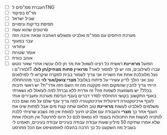 - [ ] העברת ממ"סים לTNG
- [ ] מר"ס בפיקוד
- [ ] שביל ישראל
- [ ] תפיסת בדיקות וניסויים
- [ ] סרטונים שהוא עשה
- [ ] מערכת היחסים עם ממר"מ ואלביט ומשולש האהבה שנאה איבה הזה
- [ ] עבר במעוף
- [ ] עתודאי
- [ ] אומר שטויות
- [ ] אוהב כוורת
- [ ] הפועל
**מראיינת**
ראשית כל רצינו לשאול את מר חן לולו
עכשיו אחרי שאור נוטש למרו"ם וIT עברו  לשילובים, מה יש לך למסור לאור?
**מרואיין פחות מצחיק/חן לולו**
נעל מלוכלכת אחת
את השנייה אני צריך לשמור בבית למקרה שיקראו לי למילואים
טוב אני הולך לדיון עשירי על פיתוח בגלובל
**מצרי צועק/אור לוי**
כבר מההתחלה הייתי צריך להבין שהמקום הזה פקקטה
מה זה השם הזה אדר"ת? יש ראשי תיבות בכלל? יש משמעות לשמות פה?
זה אדרת ללא גברת!
למה לעזאזל לא נשארתי באגף התקשוב
בקושי התחלתי לסדר דברים בענף הנדסת מערכת ומעבירים אותי לענף ארכיטקטורה דיגיטלית
*ארכיטקטורה*
למה צריך ענף שלם על מה שגם ככה משלמים לאלביט לעשות
**מראיינת**
טוב חלאס שתה קצת מים
אבל לפחות שינו את הענף אחר כך
**מצרי**
והעבודה עם אלביט
חינוך למופת אין פה
נשבע שרציתי ללכת לנתניה לעשות את התכולות בעצמי
לא נמאס לכם כל היום לחרטט?
אין תכולה אחת שלא אמרו שתיקח 50 מיליון שעות עבודה
עבודה בעיניים
עבודה בעיניים, תאמינו לי
בשביל מה השקענו כל כך הרבה בהעלה לאופנשיפט אם הכל מתרסט
